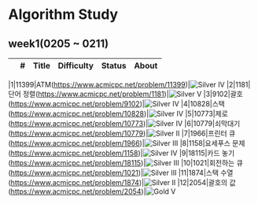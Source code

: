 # Algorithm Study

## week1(0205 ~ 0211)

|     |  #  | Title | Difficulty | Status | About |
| :-: | :-: | :---: | :--------: | :----: | :---: |

|1|11399|ATM(https://www.acmicpc.net/problem/11399)|![Silver IV](https://img.shields.io/badge/SILVER%20IV-A3A3A3?style=flat)
|2|1181|단어 정렬(https://www.acmicpc.net/problem/1181)|![Silver V](https://img.shields.io/badge/SILVER%20V-A3A3A3?style=flat)
|3|9102|괄호(https://www.acmicpc.net/problem/9102)|![Silver IV](https://img.shields.io/badge/SILVER%20IV-A3A3A3?style=flat)
|4|10828|스택(https://www.acmicpc.net/problem/10828)|![Silver IV](https://img.shields.io/badge/SILVER%20IV-A3A3A3?style=flat)
|5|10773|제로(https://www.acmicpc.net/problem/10773)|![Silver IV](https://img.shields.io/badge/SILVER%20IV-A3A3A3?style=flat)
|6|10779|쇠막대기(https://www.acmicpc.net/problem/10779)|![Silver II](https://img.shields.io/badge/SILVER%20II-A3A3A3?style=flat)
|7|1966|프린터 큐(https://www.acmicpc.net/problem/1966)|![Silver III](https://img.shields.io/badge/SILVER%20III-A3A3A3?style=flat)
|8|1158|요세푸스 문제(https://www.acmicpc.net/problem/1158)|![Silver IV](https://img.shields.io/badge/SILVER%20IV-A3A3A3?style=flat)
|9|18115|카드 놓기(https://www.acmicpc.net/problem/18115)|![Silver III](https://img.shields.io/badge/SILVER%20III-A3A3A3?style=flat)
|10|1021|회전하는 큐(https://www.acmicpc.net/problem/1021)|![Silver III](https://img.shields.io/badge/SILVER%20III-A3A3A3?style=flat)
|11|1874|스택 수열(https://www.acmicpc.net/problem/1874)|![Silver II](https://img.shields.io/badge/SILVER%20II-A3A3A3?style=flat)
|12|2054|괄호의 값(https://www.acmicpc.net/problem/2054)|![Gold V](https://img.shields.io/badge/GOLD%20IV-D5A11E?style=flat)

<!--
금: #D5A11E
은: #A3A3A3
동: #CD7F32
1	I
2	II
3	III
4	IV
5	V
-->
